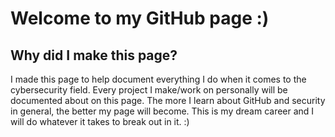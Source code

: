 # Welcome to my GitHub page :)

## Why did I make this page?
I made this page to help document everything I do when it comes to the cybersecurity field. Every project I make/work on personally will be documented about on this page.
The more I learn about GitHub and security in general, the better my page will become. This is my dream career and I will do whatever it takes to break out in it. :)
